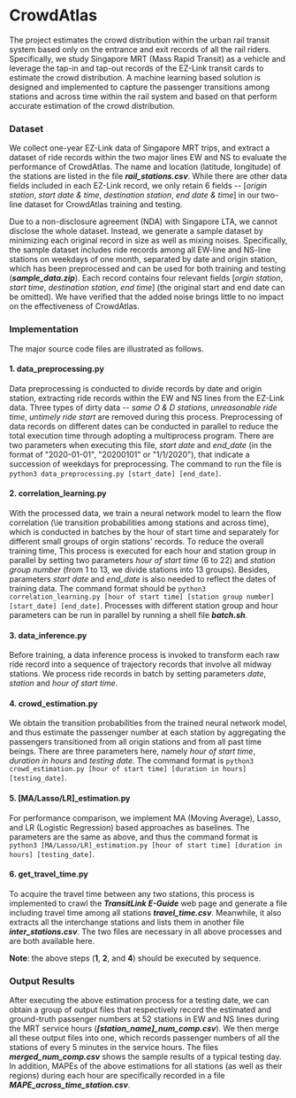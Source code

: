 # CrowdAtlas

The project estimates the crowd distribution within the urban rail transit system based only on the entrance and exit records of all the rail riders. Specifically, we study Singapore MRT (Mass Rapid Transit) as a vehicle and leverage the tap-in and tap-out records of the EZ-Link transit cards to estimate the crowd distribution. A machine learning based solution is designed and implemented to capture the passenger transitions among stations and across time within the rail system and based on that perform accurate estimation of the crowd distribution.

### Dataset
We collect one-year EZ-Link data of Singapore MRT trips, and extract a dataset of ride records within the two major lines EW and NS to evaluate the performance of CrowdAtlas. The name and location (latitude, longitude) of the stations are listed in the file ***rail_stations.csv***. While there are other data fields included in each EZ-Link record, we only retain 6 fields -- [*origin station*, *start date & time*, *destination station*, *end date & time*] in our two-line dataset for CrowdAtlas training and testing.

Due to a non-disclosure agreement (NDA) with Singapore LTA, we cannot disclose the whole dataset. Instead, we generate a sample dataset by minimizing each original record in size as well as mixing noises. Specifically, the sample dataset includes ride records among all EW-line and NS-line stations on weekdays of one month, separated by date and origin station, which has been preprocessed and can be used for both training and testing (***sample_data.zip***). Each record contains four relevant fields [*orgin station*, *start time*, *destination station*, *end time*] (the original start and end date can be omitted). We have verified that the added noise brings little to no impact on the effectiveness of CrowdAtlas.


### Implementation
The major source code files are illustrated as follows.

#### 1. data_preprocessing.py

Data preprocessing is conducted to divide records by date and origin station, extracting ride records within the EW and NS lines from the EZ-Link data. Three types of dirty data -- *same O \& D stations*, *unreasonable ride time*, *untimely ride start* are removed during this process. Preprocessing of data records on different dates can be conducted in parallel to reduce the total execution time through adopting a multiprocess program. There are two parameters when executing this file, *start date* and *end_date* (in the format of "2020-01-01", "20200101" or "1/1/2020"), that indicate a succession of weekdays for preprocessing. The command to run the file is `python3 data_preprocessing.py [start_date] [end_date]`.

#### 2. correlation_learning.py

With the processed data, we train a neural network model to learn the flow correlation (\ie transition probabilities among stations and across time), which is conducted in batches by the hour of start time and separately for different small groups of orgin stations' records. To reduce the overall training time, This process is executed for each hour and station group in parallel by setting two parameters *hour of start time* (6 to 22) and *station group number* (from 1 to 13, we divide stations into 13 groups). Besides, parameters *start date* and *end_date* is also needed to reflect the dates of training data. The command format should be `python3 correlation_learning.py [hour of start time] [station group number] [start_date] [end_date]`. Processes with different station group and hour parameters can be run in parallel by running a shell file ***batch.sh***.

#### 3. data_inference.py

Before training, a data inference process is invoked to transform each raw ride record into a sequence of trajectory records that involve all midway stations. We process ride records in batch by setting parameters *date*, *station* and *hour of start time*.

#### 4. crowd_estimation.py

We obtain the transition probabilities from the trained neural network model, and thus estimate the passenger number at each station by aggregating the passengers transitioned from all origin stations and from all past time beings. There are three parameters here, namely *hour of start time*, *duration in hours* and *testing date*. The command format is `python3 crowd_estimation.py [hour of start time] [duration in hours] [testing_date]`.

#### 5. [MA/Lasso/LR]_estimation.py

For performance comparison, we implement MA (Moving Average), Lasso, and LR (Logistic Regression) based approaches as baselines. The parameters are the same as above, and thus the command format is `python3 [MA/Lasso/LR]_estimation.py [hour of start time] [duration in hours] [testing_date]`.

#### 6. get_travel_time.py

To acquire the travel time between any two stations, this process is implemented to crawl the ***TransitLink E-Guide*** web page and generate a file including travel time among all stations ***travel_time.csv***. Meanwhile, it also extracts all the interchange stations and lists them in another file ***inter_stations.csv***. The two files are necessary in all above processes and are both available here.

**Note**: the above steps (**1**, **2**, and **4**) should be executed by sequence.


### Output Results

After executing the above estimation process for a testing date, we can obtain a group of output files that respectively record the estimated and ground-truth passenger numbers at 52 stations in EW and NS lines during the MRT service hours (***[station_name]_num_comp.csv***). We then merge all these output files into one, which records passenger numbers of all the stations of every 5 minutes in the service hours. The files ***merged_num_comp.csv*** shows the sample results of a typical testing day. In addition, MAPEs of the above estimations for all stations (as well as their regions) during each hour are specifically recorded in a file ***MAPE_across_time_station.csv***.
